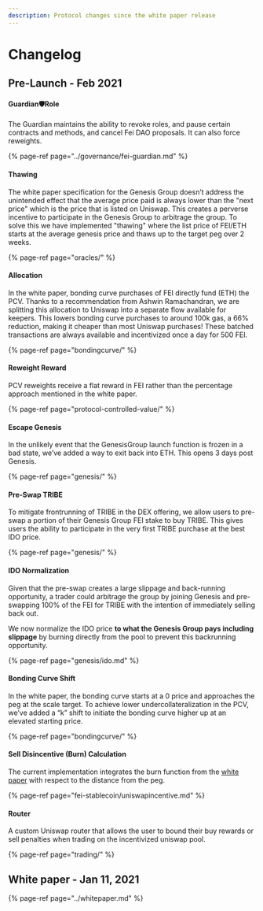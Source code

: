 ```yaml
---
description: Protocol changes since the white paper release
---
```


# Changelog

## Pre-Launch - Feb 2021

#### Guardian🛡Role 

The Guardian maintains the ability to revoke roles, and pause certain contracts and methods, and cancel Fei DAO proposals. It can also force reweights.

{% page-ref page="../governance/fei-guardian.md" %}

#### Thawing

The white paper specification for the Genesis Group doesn’t address the unintended effect that the average price paid is always lower than the "next price" which is the price that is listed on Uniswap. This creates a perverse incentive to participate in the Genesis Group to arbitrage the group. To solve this we have implemented "thawing" where the list price of FEI/ETH starts at the average genesis price and thaws up to the target peg over 2 weeks.

{% page-ref page="oracles/" %}

#### Allocation

In the white paper, bonding curve purchases of FEI directly fund \(ETH\) the PCV. Thanks to a recommendation from Ashwin Ramachandran, we are splitting this allocation to Uniswap into a separate flow available for keepers. This lowers bonding curve purchases to around 100k gas, a 66% reduction, making it cheaper than most Uniswap purchases! These batched transactions are always available and incentivized once a day for 500 FEI.

{% page-ref page="bondingcurve/" %}

#### Reweight Reward

PCV reweights receive a flat reward in FEI rather than the percentage approach mentioned in the white paper.

{% page-ref page="protocol-controlled-value/" %}

#### Escape Genesis

In the unlikely event that the GenesisGroup launch function is frozen in a bad state, we’ve added a way to exit back into ETH. This opens 3 days post Genesis.

{% page-ref page="genesis/" %}

#### Pre-Swap TRIBE

To mitigate frontrunning of TRIBE in the DEX offering, we allow users to pre-swap a portion of their Genesis Group FEI stake to buy TRIBE. This gives users the ability to participate in the very first TRIBE purchase at the best IDO price.

{% page-ref page="genesis/" %}

#### IDO Normalization

Given that the pre-swap creates a large slippage and back-running opportunity, a trader could arbitrage the group by joining Genesis and pre-swapping 100% of the FEI for TRIBE with the intention of immediately selling back out.

We now normalize the IDO price **to what the Genesis Group pays including slippage** by burning directly from the pool to prevent this backrunning opportunity.

{% page-ref page="genesis/ido.md" %}

#### Bonding Curve Shift

In the white paper, the bonding curve starts at a 0 price and approaches the peg at the scale target. To achieve lower undercollateralization in the PCV, we’ve added a “k” shift to initiate the bonding curve higher up at an elevated starting price.

{% page-ref page="bondingcurve/" %}

#### Sell Disincentive \(Burn\) Calculation

The current implementation integrates the burn function from the [white paper](../whitepaper.md) with respect to the distance from the peg.

{% page-ref page="fei-stablecoin/uniswapincentive.md" %}

#### Router

A custom Uniswap router that allows the user to bound their buy rewards or sell penalties when trading on the incentivized uniswap pool.

{% page-ref page="trading/" %}

## White paper - Jan 11, 2021

{% page-ref page="../whitepaper.md" %}



